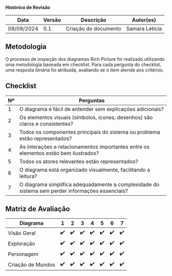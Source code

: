 **Histórico de Revisão**

| Data   | Versão  | Descrição | Autor(es)|
| --- | --- | --- | --- |
| 08/09/2024 | 0.1 | Criação do documento | Samara Letícia |


## Metodologia
O processo de inspeção dos diagramas Rich Picture foi realizado utilizando uma metodologia baseada em checklist. Para cada pergunta do checklist, uma resposta binária foi atribuída, avaliando se o item atende aos critérios.

## Checklist
| Nº  | Perguntas                                                                                |
|-----|---------|
| 1   | O diagrama é fácil de entender sem explicações adicionais?           |
| 2   | Os elementos visuais (símbolos, ícones, desenhos) são claros e consistentes?       |
| 3   | Todos os componentes principais do sistema ou problema estão representados?     |
| 4   | As interações e relacionamentos importantes entre os elementos estão bem ilustrados?                    |
| 5   | Todos os atores relevantes estão representados?      |
| 6   | O diagrama está organizado visualmente, facilitando a leitura?      |
| 7   | O diagrama simplifica adequadamente a complexidade do sistema sem perder informações essenciais?      |



## Matriz de Avaliação
|   Diagrama | 1  | 2  | 3  | 4  | 5  | 6  | 7  |
|---------|----|----|----|----|----|----|----|
| Visão Geral   | ✔️  | ✔️  | ✔️  | ✔️  | ✔️  | ✔️  | ✔️  |
| Exploração  | ✔️  | ✔️  | ✔️  | ✔️  | ✔️  | ✔️  | ✔️  | 
| Personagem  | ✔️  | ✔️  | ✔️  | ✔️  | ✔️  | ✔️  | ✔️  | 
| Criação de Mundos | ✔️  | ✔️  | ✔️  | ✔️  | ✔️  | ✔️  | ✔️  |
